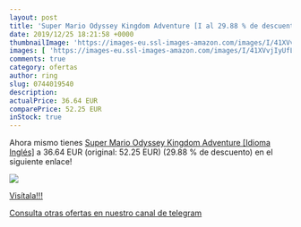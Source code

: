 ```yaml
---
layout: post
title: 'Super Mario Odyssey Kingdom Adventure [I al 29.88 % de descuento'
date: 2019/12/25 18:21:58 +0000
thumbnailImage: 'https://images-eu.ssl-images-amazon.com/images/I/41XVvjIyUfL._SL200_.jpg'
images: [ 'https://images-eu.ssl-images-amazon.com/images/I/41XVvjIyUfL._SL200_.jpg' ]
comments: true
category: ofertas
author: ring
slug: 0744019540
description:
actualPrice: 36.64 EUR
comparePrice: 52.25 EUR
inStock: true
---
```


Ahora mismo tienes [Super Mario Odyssey Kingdom Adventure [Idioma Inglés]](https://www.amazon.com/dp/0744019540/?tag=redken08-20) a 36.64 EUR (original: 52.25 EUR) (29.88 %  de descuento) en el siguiente enlace!

[![](https://images-eu.ssl-images-amazon.com/images/I/41XVvjIyUfL._SL200_.jpg)](https://www.amazon.com/dp/0744019540/?tag=redken08-20)

[Visítala!!!](https://www.amazon.com/dp/0744019540/?tag=redken08-20)

[Consulta otras ofertas en nuestro canal de telegram](https://t.me/s/ofertas25)
